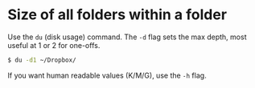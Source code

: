 # Size of all folders within a folder

Use the `du` (disk usage) command.
The `-d` flag sets the max depth, most useful at 1 or 2 for one-offs.

```bash
$ du -d1 ~/Dropbox/
```

If you want human readable values (K/M/G), use the `-h` flag.
